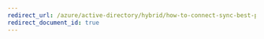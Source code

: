 ```yaml
---
redirect_url: /azure/active-directory/hybrid/how-to-connect-sync-best-practices-changing-default-configuration
redirect_document_id: true
---
```

